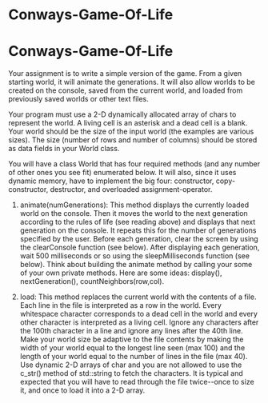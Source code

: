 # Conways-Game-Of-Life
# Conways-Game-Of-Life

Your assignment is to write a simple version of the game. From a given starting world, it will animate the generations. It will also allow worlds to be created on the console, saved from the current world, and loaded from previously saved worlds or other text files.

Your program must use a 2-D dynamically allocated array of chars to represent the world. A living cell is an asterisk and a dead cell is a blank. Your world should be the size of the input world (the examples are various sizes). The size (number of rows and number of columns) should be stored as data fields in your World class.

You will have a class World that has four required methods (and any number of other ones you see fit) enumerated below. It will also, since it uses dynamic memory, have to implement the big four: constructor, copy-constructor, destructor, and overloaded assignment-operator.

1. animate(numGenerations): This method displays the currently loaded world on the console. Then it moves the world to the next generation according to the rules of life (see reading above) and displays that next generation on the console. It repeats this for the number of generations specified by the user. Before each generation, clear the screen by using the clearConsole function (see below). After displaying each generation, wait 500 milliseconds or so using the sleepMilliseconds function (see below). Think about building the animate method by calling your some of your own private methods. Here are some ideas: display(), nextGeneration(), countNeighbors(row,col).

2. load: This method replaces the current world with the contents of a file. Each line in the file is interpreted as a row in the world. Every whitespace character corresponds to a dead cell in the world and every other character is interpreted as a living cell. Ignore any characters after the 100th character in a line and ignore any lines after the 40th line. Make your world size be adaptive to the file contents by making the width of your world equal to the longest line seen (max 100) and the length of your world equal to the number of lines in the file (max 40). Use dynamic 2-D arrays of char and you are not allowed to use the c_str() method of std::string to fetch the characters. It is typical and expected that you will have to read through the file twice--once to size it, and once to load it into a 2-D array.
